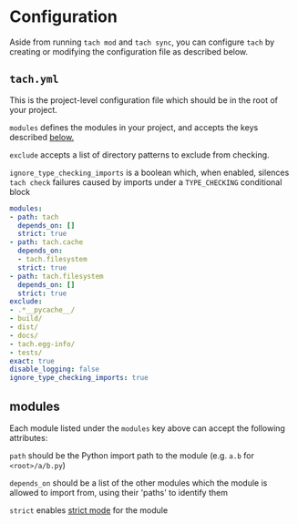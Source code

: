 # Configuration

Aside from running `tach mod` and `tach sync`, you can configure `tach` by creating or modifying the configuration file as described below.

## `tach.yml`

This is the project-level configuration file which should be in the root of your project.

`modules` defines the modules in your project, and accepts the keys described [below.](#modules)

`exclude` accepts a list of directory patterns to exclude from checking.

`ignore_type_checking_imports` is a boolean which, when enabled, silences `tach check` failures caused by imports under a `TYPE_CHECKING` conditional block


```yaml
modules:
- path: tach
  depends_on: []
  strict: true
- path: tach.cache
  depends_on:
  - tach.filesystem
  strict: true
- path: tach.filesystem
  depends_on: []
  strict: true
exclude:
- .*__pycache__/
- build/
- dist/
- docs/
- tach.egg-info/
- tests/
exact: true
disable_logging: false
ignore_type_checking_imports: true
```

## modules
Each module listed under the `modules` key above can accept the following attributes:

`path` should be the Python import path to the module (e.g. `a.b` for `<root>/a/b.py`)

`depends_on` should be a list of the other modules which the module is allowed to import from, using their 'paths' to identify them

`strict` enables [strict mode](strict-mode.md) for the module